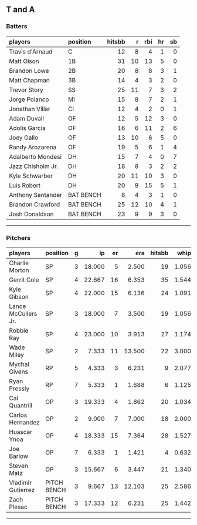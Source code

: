 ## T and A

### Batters

 
|players           |position  | hitsbb|  r| rbi| hr| sb| 
|:-----------------|:---------|------:|--:|---:|--:|--:| 
|Travis d'Arnaud   |C         |     12|  8|   4|  1|  0| 
|Matt Olson        |1B        |     31| 10|  13|  5|  0| 
|Brandon Lowe      |2B        |     20|  8|   8|  3|  1| 
|Matt Chapman      |3B        |     14|  4|   3|  2|  0| 
|Trevor Story      |SS        |     25| 11|   7|  3|  2| 
|Jorge Polanco     |MI        |     15|  8|   7|  2|  1| 
|Jonathan Villar   |CI        |     12|  4|   2|  0|  1| 
|Adam Duvall       |OF        |     12|  5|  12|  3|  0| 
|Adolis Garcia     |OF        |     16|  6|  11|  2|  6| 
|Joey Gallo        |OF        |     13| 10|   6|  5|  0| 
|Randy Arozarena   |OF        |     19|  5|   6|  1|  4| 
|Adalberto Mondesi |DH        |     15|  7|   4|  0|  7| 
|Jazz Chisholm Jr. |DH        |     18|  8|   3|  2|  2| 
|Kyle Schwarber    |DH        |     20| 11|  10|  3|  0| 
|Luis Robert       |DH        |     20|  9|  15|  5|  1| 
|Anthony Santander |BAT BENCH |      8|  4|   3|  1|  0| 
|Brandon Crawford  |BAT BENCH |     25| 12|  10|  4|  1| 
|Josh Donaldson    |BAT BENCH |     23|  9|   9|  3|  0| 


* * *

### Pitchers

 
|players             |position    |  g|     ip| er|    era| hitsbb|  whip| so|  w| sv| 
|:-------------------|:-----------|--:|------:|--:|------:|------:|-----:|--:|--:|--:| 
|Charlie Morton      |SP          |  3| 18.000|  5|  2.500|     19| 1.056| 21|  1|  0| 
|Gerrit Cole         |SP          |  4| 22.667| 16|  6.353|     35| 1.544| 26|  2|  0| 
|Kyle Gibson         |SP          |  4| 22.000| 15|  6.136|     24| 1.091| 30|  0|  0| 
|Lance McCullers Jr. |SP          |  3| 18.000|  7|  3.500|     19| 1.056| 17|  1|  0| 
|Robbie Ray          |SP          |  4| 23.000| 10|  3.913|     27| 1.174| 28|  2|  0| 
|Wade Miley          |SP          |  2|  7.333| 11| 13.500|     22| 3.000|  3|  0|  0| 
|Mychal Givens       |RP          |  5|  4.333|  3|  6.231|      9| 2.077|  4|  1|  1| 
|Ryan Pressly        |RP          |  7|  5.333|  1|  1.688|      6| 1.125|  8|  0|  2| 
|Cal Quantrill       |OP          |  3| 19.333|  4|  1.862|     20| 1.034| 15|  3|  0| 
|Carlos Hernandez    |OP          |  2|  9.000|  7|  7.000|     18| 2.000|  4|  0|  0| 
|Huascar Ynoa        |OP          |  4| 18.333| 15|  7.364|     28| 1.527| 22|  0|  0| 
|Joe Barlow          |OP          |  7|  6.333|  1|  1.421|      4| 0.632|  6|  0|  5| 
|Steven Matz         |OP          |  3| 15.667|  6|  3.447|     21| 1.340| 16|  2|  0| 
|Vladimir Gutierrez  |PITCH BENCH |  3|  9.667| 13| 12.103|     25| 2.586|  6|  0|  0| 
|Zach Plesac         |PITCH BENCH |  3| 17.333| 12|  6.231|     25| 1.442| 12|  0|  0| 


* * *


